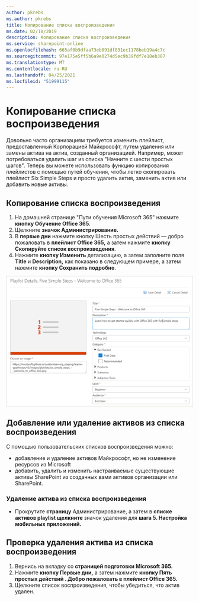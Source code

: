```yaml
---
author: pkrebs
ms.author: pkrebs
title: Копирование списка воспроизведения
ms.date: 02/18/2019
description: Копирование списка воспроизведения
ms.service: sharepoint-online
ms.openlocfilehash: 665af0b9dfaa73eb091df831ec1178beb19a4c7c
ms.sourcegitcommit: 97e175e5ff5b6a9e0274d5ec9b39fdf7e18eb387
ms.translationtype: MT
ms.contentlocale: ru-RU
ms.lasthandoff: 04/25/2021
ms.locfileid: "51999115"
---
```

# <a name="copy-a-playlist"></a>Копирование списка воспроизведения
Довольно часто организациям требуется изменить плейлист, предоставленный Корпорацией Майкрософт, путем удаления или замены актива на актив, созданный организацией. Например, может потребоваться удалить шаг из списка "Начните с шести простых шагов". Теперь вы можете использовать функцию копирования плейлистов с помощью путей обучения, чтобы легко скопировать плейлист Six Simple Steps и просто удалить актив, заменить актив или добавить новые активы. 

## <a name="to-copy-a-playlist"></a>Копирование списка воспроизведения

1. На домашней странице "Пути  обучения Microsoft 365" нажмите **кнопку Обучение Office 365.**
2. Щелкните **значок Администрирование.**
3. В **первые дни** нажмите кнопку Шесть простых действий — добро пожаловать в **плейлист Office 365,** а затем нажмите **кнопку Скопируйте список воспроизведения**. 
4. Нажмите **кнопку Изменить** детализацию, а затем заполните поля **Title** и **Description,** как показано в следующем примере, а затем нажмите **кнопку Сохранить подробно**.  
 
![cg-copyplaylist5steps.png](media/cg-copyplaylist5steps.png)

## <a name="add-or-remove-assets-from-a-playlist"></a>Добавление или удаление активов из списка воспроизведения
С помощью пользовательских списков воспроизведения можно:
- добавление и удаление активов Майкрософт, но не изменение ресурсов из Microsoft
- добавить, удалить и изменить настраиваемые существующие активы SharePoint из созданных вами активов организации или SharePoint. 

### <a name="remove-an-asset-from-a-playlist"></a>Удаление актива из списка воспроизведения
- Прокрутите **страницу** Администрирование, а затем в **списке активов playlist щелкните** значок удаления для **шага 5. Настройка мобильных приложений.** 

## <a name="verify-the-asset-is-removed-from-the-playlist"></a>Проверка удаления актива из списка воспроизведения
1. Вернись на вкладку со **страницей подготовки Microsoft 365.**
2. Нажмите **кнопку Первые дни,** а затем нажмите **кнопку Пять простых действий . Добро пожаловать в плейлист Office 365.** 
3. Щелкните список воспроизведения, чтобы убедиться, что актив удален.


